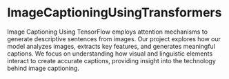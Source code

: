 # ImageCaptioningUsingTransformers
Image Captioning Using TensorFlow employs attention mechanisms to generate descriptive sentences from images. Our project explores how our model analyzes images, extracts key features, and generates meaningful captions. We focus on understanding how visual and linguistic elements interact to create accurate captions, providing insight into the technology behind image captioning.
